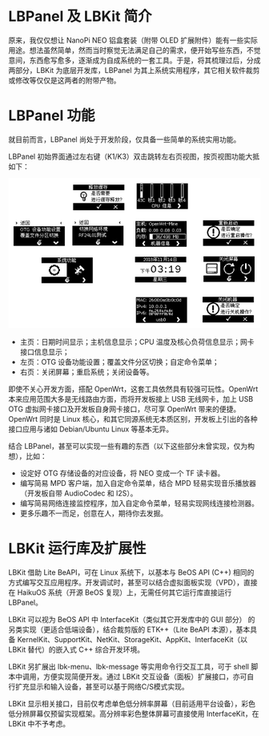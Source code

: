 # LBPanel 及 LBKit 简介

原来，我仅仅想让 NanoPi NEO 铝盒套装（附带 OLED 扩展附件）能有一些实际用途。想法虽然简单，然而当时察觉无法满足自己的需求，便开始写些东西，不觉意间，东西愈写愈多，逐渐成为自成系统的一套工具。于是，将其梳理过后，分成两部分，LBKit 为底层开发库，LBPanel 为其上系统实用程序，其它相关软件裁剪或修改等仅仅是这两者的附带产物。

# LBPanel 功能

就目前而言，LBPanel 尚处于开发阶段，仅具备一些简单的系统实用功能。

LBPanel 初始界面通过左右键（K1/K3）双击跳转左右页视图，按页视图功能大抵如下：

![LBPanel界面汇总](images/LBPanel/interfaces.png)

* 主页：日期时间显示；主机信息显示；CPU 温度及核心负荷信息显示；网卡接口信息显示；
* 左页：OTG 设备功能设置；覆盖文件分区切换；自定命令菜单；
* 右页：关闭屏幕；重启系统；关闭设备等。

即使不关心开发方面，搭配 OpenWrt，这套工具依然具有较强可玩性。OpenWrt 本来应用范围大多是无线路由方面，而将开发板接上 USB 无线网卡，加上 USB OTG 虚拟网卡接口及开发板自身网卡接口，尽可享 OpenWrt 带来的便捷。OpenWrt 同时是 Linux 核心，和其它同源系统无本质区别，开发板上引出的各种接口应用与诸如 Debian/Ubuntu Linux 等基本无异。

结合 LBPanel，甚至可以实现一些有趣的东西（以下这些部分未曾实现，仅为构想），比如：

* 设定好 OTG 存储设备的对应设备，将 NEO 变成一个 TF 读卡器。
* 编写简易 MPD 客户端，加入自定命令菜单，结合 MPD 轻易实现音乐播放器（开发板自带 AudioCodec 和 I2S）。
* 编写简易网络连接监控程序，加入自定命令菜单，轻易实现网线连接检测器。
* 更多乐趣不一而足，创意在人，期待你去发掘。

# LBKit 运行库及扩展性

LBKit 借助 Lite BeAPI，可在 Linux 系统下，以基本与 BeOS API (C++) 相同的方式编写交互应用程序。开发调试时，甚至可以结合虚拟面板实现（VPD），直接在 HaikuOS 系统（开源 BeOS 复现）上，无需任何其它运行库直接运行 LBPanel。

LBKit 可以视为 BeOS API 中 InterfaceKit（类似其它开发库中的 GUI 部分） 的另类实现（更适合低端设备），结合裁剪版的 ETK++（Lite BeAPI 本源），基本具备 KernelKit、SupportKit、NetKit、StorageKit、AppKit、InterfaceKit（以 LBKit 替代）的嵌入式 C++ 综合开发环境。

LBKit 另扩展出 lbk-menu、lbk-message 等实用命令行交互工具，可于 shell 脚本中调用，方便实现简便开发。通过 LBKit 交互设备（面板）扩展接口，亦可自行扩充显示和输入设备，甚至可以基于网络C/S模式实现。

LBKit 显示相关接口，目前仅考虑单色低分辨率屏幕（目前适用平台设备），彩色低分辨屏幕仅预留实现框架。高分辨率彩色整体屏幕可直接使用 InterfaceKit，在 LBKit 中不予考虑。

 

